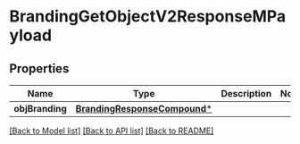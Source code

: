 # BrandingGetObjectV2ResponseMPayload

## Properties
Name | Type | Description | Notes
------------ | ------------- | ------------- | -------------
**objBranding** | [**BrandingResponseCompound***](BrandingResponseCompound.md) |  | 

[[Back to Model list]](../README.md#documentation-for-models) [[Back to API list]](../README.md#documentation-for-api-endpoints) [[Back to README]](../README.md)


